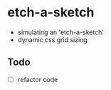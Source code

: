 # etch-a-sketch
- simulating an 'etch-a-sketch'
- dynamic css grid sizing
## Todo 
- [ ] refactor code 
